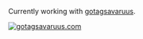 Currently working with [gotagsavaruus](https://github.com/karijkangas/gotags).

[![gotagsavaruus.com](https://img.shields.io/website-up-down-green-red/http/fakesite.invalid.svg)](http://gotagsavaruus.com/)
